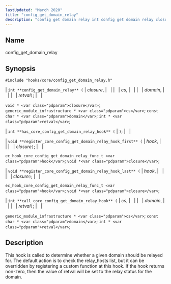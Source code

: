 ```yaml
---
lastUpdated: "March 2020"
title: "config_get_domain_relay"
description: "config get domain relay int config get domain relay closure cs domain retval void closure generic module infrastructure cs const char domain int retval int has core config get domain relay hook void register core config get domain relay hook first hook closure ec hook core config get domain relay..."
---
```


<a name="hooks.core.config_get_domain_relay"></a> 
## Name

config_get_domain_relay

## Synopsis

`#include "hooks/core/config_get_domain_relay.h"`

| `int **config_get_domain_relay** (` | <var class="pdparam">closure</var>, |   |
|   | <var class="pdparam">cs</var>, |   |
|   | <var class="pdparam">domain</var>, |   |
|   | <var class="pdparam">retval</var>`)`; |   |

`void * <var class="pdparam">closure</var>`;
`generic_module_infrastructure * <var class="pdparam">cs</var>`;
`const char * <var class="pdparam">domain</var>`;
`int * <var class="pdparam">retval</var>`;

| `int **has_core_config_get_domain_relay_hook** (` | `)`; |   |

| `void **register_core_config_get_domain_relay_hook_first** (` | <var class="pdparam">hook</var>, |   |
|   | <var class="pdparam">closure</var>`)`; |   |

`ec_hook_core_config_get_domain_relay_func_t <var class="pdparam">hook</var>`;
`void *<var class="pdparam">closure</var>`;

| `void **register_core_config_get_domain_relay_hook_last** (` | <var class="pdparam">hook</var>, |   |
|   | <var class="pdparam">closure</var>`)`; |   |

`ec_hook_core_config_get_domain_relay_func_t <var class="pdparam">hook</var>`;
`void *<var class="pdparam">closure</var>`;

| `int **call_core_config_get_domain_relay_hook** (` | <var class="pdparam">cs</var>, |   |
|   | <var class="pdparam">domain</var>, |   |
|   | <var class="pdparam">retval</var>`)`; |   |

`generic_module_infrastructure * <var class="pdparam">cs</var>`;
`const char * <var class="pdparam">domain</var>`;
`int * <var class="pdparam">retval</var>`;<a name="idp28851392"></a> 
## Description

This hook is called to determine whether a given domain should be relayed for. The default action is to check the relay_hosts list, but it can be overridden by registering a custom function at this hook. If the hook returns non-zero, then the value of retval will be set to the relay status for the domain.